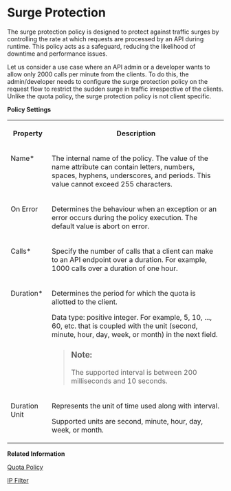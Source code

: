<!-- loio3d14745b85894b28abe780504c107373 -->

# Surge Protection

The surge protection policy is designed to protect against traffic surges by controlling the rate at which requests are processed by an API during runtime. This policy acts as a safeguard, reducing the likelihood of downtime and performance issues.

Let us consider a use case where an API admin or a developer wants to allow only 2000 calls per minute from the clients. To do this, the admin/developer needs to configure the surge protection policy on the request flow to restrict the sudden surge in traffic irrespective of the clients. Unlike the quota policy, the surge protection policy is not client specific.

**Policy Settings**


<table>
<tr>
<th valign="top">

Property

</th>
<th valign="top">

Description

</th>
</tr>
<tr>
<td valign="top">

Name\*

</td>
<td valign="top">

The internal name of the policy. The value of the name attribute can contain letters, numbers, spaces, hyphens, underscores, and periods. This value cannot exceed 255 characters.

</td>
</tr>
<tr>
<td valign="top">

On Error

</td>
<td valign="top">

Determines the behaviour when an exception or an error occurs during the policy execution. The default value is abort on error.

</td>
</tr>
<tr>
<td valign="top">

Calls\*

</td>
<td valign="top">

Specify the number of calls that a client can make to an API endpoint over a duration. For example, 1000 calls over a duration of one hour.

</td>
</tr>
<tr>
<td valign="top">

Duration\*

</td>
<td valign="top">

Determines the period for which the quota is allotted to the client.

Data type: positive integer. For example, 5, 10, ..., 60, etc. that is coupled with the unit \(second, minute, hour, day, week, or month\) in the next field.

> ### Note:  
> The supported interval is between 200 milliseconds and 10 seconds.



</td>
</tr>
<tr>
<td valign="top">

Duration Unit

</td>
<td valign="top">

Represents the unit of time used along with interval.

Supported units are second, minute, hour, day, week, or month.

</td>
</tr>
</table>

**Related Information**  


[Quota Policy](quota-policy-2aecf15.md "The Quota policy defines the number of request messages an application can submit to an API endpoint over a given period of time.")

[IP Filter](ip-filter-3a8b424.md "The IP filter policy allows or denies calls from specific IP addresses or address ranges.")


